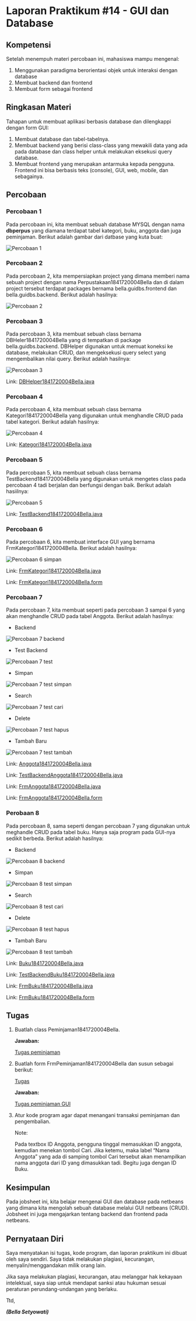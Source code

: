# Laporan Praktikum #14 -  GUI dan Database

## Kompetensi
Setelah menempuh materi percobaan ini, mahasiswa mampu mengenal:
1. Menggunakan paradigma berorientasi objek untuk interaksi dengan database
2. Membuat backend dan frontend
3. Membuat form sebagai frontend

## Ringkasan Materi
Tahapan untuk membuat aplikasi berbasis database dan dilengkappi dengan form GUI:
1. Membuat database dan tabel-tabelnya.
2. Membuat backend yang berisi class-class yang mewakili data yang ada pada database dan class helper untuk melakukan eksekusi query database.
3. Membuat frontend yang merupakan antarmuka kepada pengguna. Frontend ini bisa berbasis teks (console), GUI, web, mobile, dan sebagainya.

## Percobaan
### Percobaan 1
Pada percobaan ini, kita membuat sebuah database MYSQL dengan nama **dbperpus** yang diamana terdapat tabel kategori, buku, anggota dan juga peminjaman. Berikut adalah gambar dari datbase yang kuta buat:

![Percobaan 1](../../docs/14_GUI_dan_Database/img/percobaan1.png)

### Percobaan 2
Pada percobaan 2, kita mempersiapkan project yang dimana memberi nama sebuah project dengan nama Perpustakaan1841720004Bella dan di dalam project tersebut terdapat packages bernama bella.guidbs.frontend dan bella.guidbs.backend. Berikut adalah hasilnya:

![Percobaan 2](../../docs/14_GUI_dan_Database/img/percobaan2.png)

### Percobaan 3
Pada percobaan 3, kita membuat sebuah class bernama DBHeler1841720004Bella yang di tempatkan di package bella.guidbs.backend. DBHelper digunakan untuk memuat koneksi ke database, melakukan CRUD, dan mengeksekusi query select yang mengembalikan nilai query. Berikut adalah hasilnya:

![Percobaan 3](../../docs/14_GUI_dan_Database/img/percobaan3.png)

Link: [DBHelper1841720004Bella.java](../../src/14_GUI_dan_Database/DBHelper1841720004Bella.java)

### Percobaan 4
Pada percobaan 4, kita membuat sebuah class bernama Kategori1841720004Bella yang digunakan untuk menghandle CRUD pada tabel kategori. Berikut adalah hasilnya:

![Percobaan 4](../../docs/14_GUI_dan_Database/img/percobaan4.png)

Link: [Kategori1841720004Bella.java](../../src/14_GUI_dan_Database/Kategori1841720004Bella.java)

### Percobaan 5
Pada percobaan 5, kita membuat sebuah class bernama TestBackend1841720004Bella yang digunakan untuk mengetes class pada percobaan 4 tadi berjalan dan berfungsi dengan baik. Berikut adalah hasiilnya:

![Percobaan 5](../../docs/14_GUI_dan_Database/img/percobaan5.png)


Link: [TestBackend1841720004Bella.java](../../src/14_GUI_dan_Database/TestBackend1841720004Bella.java)

### Percobaan 6
Pada percobaan 6, kita membuat interface GUI yang bernama FrmKategori1841720004Bella. Berikut adalah hasilnya:

![Percobaan 6 simpan](../../docs/14_GUI_dan_Database/img/percobaan6_simpan.png)

Link: [FrmKategori1841720004Bella.java](../../src/14_GUI_dan_Database/FrmKategori1841720004Bella.java)

Link: [FrmKategori1841720004Bella.form](../../src/14_GUI_dan_Database/FrmKategori1841720004Bella.form)

### Percobaan 7
Pada percobaan 7, kita membuat seperti pada percobaan 3 sampai 6 yang akan menghandle CRUD pada tabel Anggota. Berikut adalah hasilnya:

- Backend

![Percobaan 7 backend](../../docs/14_GUI_dan_Database/img/percobaan7_backend.png)

- Test Backend

![Percobaan 7 test](../../docs/14_GUI_dan_Database/img/percobaan7_test.png)

- Simpan

![Percobaan 7 test simpan](../../docs/14_GUI_dan_Database/img/percobaan7_simpan.png)

- Search

![Percobaan 7 test cari](../../docs/14_GUI_dan_Database/img/percobaan7_cari.png)

- Delete

![Percobaan 7 test hapus](../../docs/14_GUI_dan_Database/img/percobaan7_hapus.png)

- Tambah Baru

![Percobaan 7 test tambah](../../docs/14_GUI_dan_Database/img/percobaan7_tambah.png)

Link: [Anggota1841720004Bella.java](../../src/14_GUI_dan_Database/Anggota1841720004Bella.java)

Link: [TestBackendAnggota1841720004Bella.java](../../src/14_GUI_dan_Database/TestBackendAnggota1841720004Bella.java)

Link: [FrmAnggota1841720004Bella.java](../../src/14_GUI_dan_Database/FrmKategori1841720004Bella.java)

Link: [FrmAnggota1841720004Bella.form](../../src/14_GUI_dan_Database/FrmKategori1841720004Bella.form)

### Perobaan 8
Pada percobaan 8, sama seperti dengan percobaan 7 yang digunakan untuk meghandle CRUD pada tabel buku. Hanya saja program pada GUI-nya sedikit berbeda. Berikut adalah hasilnya:

- Backend

![Percobaan 8 backend](../../docs/14_GUI_dan_Database/img/percobaan8_backend.png)

- Simpan

![Percobaan 8 test simpan](../../docs/14_GUI_dan_Database/img/percobaan8_simpan.png)

- Search

![Percobaan 8 test cari](../../docs/14_GUI_dan_Database/img/percobaan8_cari.png)

- Delete

![Percobaan 8 test hapus](../../docs/14_GUI_dan_Database/img/percobaan8_hapus.png)

- Tambah Baru

![Percobaan 8 test tambah](../../docs/14_GUI_dan_Database/img/percobaan8_tambah.png)

Link: [Buku1841720004Bella.java](../../src/14_GUI_dan_Database/Buku1841720004Bella.java)

Link: [TestBackendBuku1841720004Bella.java](../../src/14_GUI_dan_Database/TestBackendBuku1841720004Bella.java)

Link: [FrmBuku1841720004Bella.java](../../src/14_GUI_dan_Database/FrmBuku1841720004Bella.java)

Link: [FrmBuku1841720004Bella.form](../../src/14_GUI_dan_Database/FrmBuku1841720004Bella.form)

## Tugas
1. Buatlah class Peminjaman1841720004Bella.

    **Jawaban:**

    [Tugas peminjaman](../../docs/14_GUI_dan_Database/img/tugas_peminjaman.png)

2. Buatlah form FrmPeminjaman1841720004Bella dan susun sebagai berikut:

    [Tugas](../../docs/14_GUI_dan_Database/img/tugas.png)

    **Jawaban:**

    [Tugas peminjaman GUI](../../docs/14_GUI_dan_Database/img/tugas_gui.png)

3. Atur kode program agar dapat menangani transaksi peminjaman dan pengembalian. 

    Note: 

    Pada textbox ID Anggota, pengguna tinggal memasukkan ID anggota, kemudian menekan tombol Cari. Jika ketemu, maka label “Nama Anggota” yang ada di samping tombol Cari tersebut akan menampilkan nama anggota dari ID yang dimasukkan tadi. Begitu juga dengan ID Buku.

## Kesimpulan
Pada jobsheet ini, kita belajar mengenai GUI dan database pada netbeans yang dimana kita mengolah sebuah database melalui GUI netbeans (CRUD). Jobsheet ini juga mengajarkan tentang backend dan frontend pada netbeans.

## Pernyataan Diri

Saya menyatakan isi tugas, kode program, dan laporan praktikum ini dibuat oleh saya sendiri. Saya tidak melakukan plagiasi, kecurangan, menyalin/menggandakan milik orang lain.

Jika saya melakukan plagiasi, kecurangan, atau melanggar hak kekayaan intelektual, saya siap untuk mendapat sanksi atau hukuman sesuai peraturan perundang-undangan yang berlaku.

Ttd,

_**(Bella Setyowati)**_